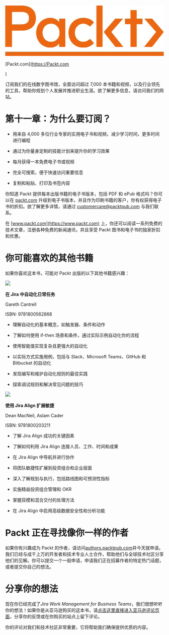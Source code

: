 ![](img/Image98843.jpg)

[Packt.com](https://Packt.com

)

订阅我们的在线数字图书馆，全面访问超过 7,000 本书籍和视频，以及行业领先的工具，帮助你规划个人发展并推进职业生涯。欲了解更多信息，请访问我们的网站。

# 第十一章：为什么要订阅？

+   用来自 4,000 多位行业专家的实用电子书和视频，减少学习时间，更多时间进行编程

+   通过为你量身定制的技能计划来提升你的学习效果

+   每月获得一本免费电子书或视频

+   完全可搜索，便于快速访问重要信息

+   复制和粘贴、打印及书签内容

你知道 Packt 提供每本出版书籍的电子书版本，包括 PDF 和 ePub 格式吗？你可以在 [packt.com](https://packt.com) 升级到电子书版本，并且作为印刷书籍的客户，你有权获得电子书的折扣。欲了解更多详情，请通过 customercare@packtpub.com 与我们联系。

在 [www.packt.com](https://www.packt.com) 上，你还可以阅读一系列免费的技术文章，注册各种免费的新闻通讯，并且享受 Packt 图书和电子书的独家折扣和优惠。

# 你可能喜欢的其他书籍

如果你喜欢这本书，可能对 Packt 出版的以下其他书籍感兴趣：

![](https://www.packtpub.com/product/automate-everyday-tasks-in-jira/9781800562868)

**在 Jira 中自动化日常任务**

Gareth Cantrell

ISBN: 9781800562868

+   理解自动化的基本概念，如触发器、条件和动作

+   了解如何使用 if-then 场景和条件，通过实际示例自动化你的流程

+   使用智能值实现复杂且更强大的自动化

+   以实际方式实施用例，包括与 Slack、Microsoft Teams、GitHub 和 Bitbucket 的自动化

+   发现编写和维护自动化规则的最佳实践

+   探索调试规则和解决常见问题的技巧

![](https://www.packtpub.com/product/scaling-agile-with-jira-align/9781800203211)

**使用 Jira Align 扩展敏捷**

Dean MacNeil, Aslam Cader

ISBN: 9781800203211

+   了解 Jira Align 成功的关键因素

+   了解如何利用 Jira Align 连接人员、工作、时间和成果

+   在 Jira Align 中导航并进行协作

+   将团队敏捷性扩展到投资组合和企业层面

+   深入了解规划与执行，包括路线图和可预测性指标

+   实施精益投资组合管理和 OKR

+   掌握双模和混合交付的处理方法

+   在 Jira Align 中启用高级数据安全性和分析功能

# Packt 正在寻找像你一样的作者

如果你有兴趣成为 Packt 的作者，请访问[authors.packtpub.com](https://authors.packtpub.com)并今天就申请。我们已经与成千上万的开发者和技术专业人士合作，帮助他们与全球技术社区分享他们的见解。你可以提交一个一般申请，申请我们正在招募作者的特定热门话题，或者提交你自己的想法。

# 分享你的想法

现在你已经完成了*Jira Work Management for Business Teams*，我们很想听听你的想法！如果你是从亚马逊购买的这本书，请[点击这里直接进入亚马逊评论页面](https://packt.link/r/1803232005)，分享你的反馈或在你购买的站点上留下评论。

你的评论对我们和技术社区非常重要，它将帮助我们确保提供优质的内容。
